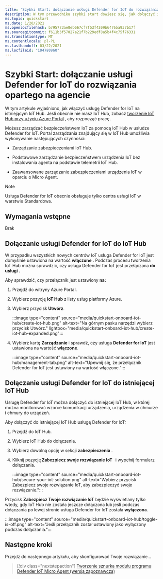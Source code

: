 ```yaml
---
title: 'Szybki Start: dołączanie usługi Defender for IoT do rozwiązania opartego na agencie'
description: W tym przewodniku szybki start dowiesz się, jak dołączyć i włączyć usługę Defender for IoT Security na platformie Azure IoT Hub.
ms.topic: quickstart
ms.date: 1/20/2021
ms.openlocfilehash: b795773ae0eb667cf7f53f4209b6476ba937b17f
ms.sourcegitcommit: f611b3f57027a21f7b229edf8a5b4f4c75f76331
ms.translationtype: MT
ms.contentlocale: pl-PL
ms.lasthandoff: 03/22/2021
ms.locfileid: "104780960"
---
```

# <a name="quickstart-onboard-defender-for-iot-to-an-agent-based-solution"></a>Szybki Start: dołączanie usługi Defender for IoT do rozwiązania opartego na agencie

W tym artykule wyjaśniono, jak włączyć usługę Defender for IoT na istniejącym IoT Hub. Jeśli obecnie nie masz IoT Hub, zobacz [tworzenie IoT Hub przy użyciu Azure Portal](../iot-hub/iot-hub-create-through-portal.md) , aby rozpocząć pracę.

Możesz zarządzać bezpieczeństwem IoT za pomocą IoT Hub w usłudze Defender for IoT. Portal zarządzania znajdujący się w IoT Hub umożliwia wykonywanie następujących czynności: 

- Zarządzanie zabezpieczeniami IoT Hub.

- Podstawowe zarządzanie bezpieczeństwem urządzenia IoT bez instalowania agenta na podstawie telemetrii IoT Hub. 

- Zaawansowane zarządzanie zabezpieczeniami urządzenia IoT w oparciu o Micro Agent.

> [!NOTE]
> Usługa Defender for IoT obecnie obsługuje tylko centra usługi IoT w warstwie Standardowa.

## <a name="prerequisites"></a>Wymagania wstępne

Brak

## <a name="onboard-defender-for-iot-to-an-iot-hub"></a>Dołączanie usługi Defender for IoT do IoT Hub

W przypadku wszystkich nowych centrów IoT usługa Defender for IoT jest domyślnie ustawiona na wartość **włączone** . Podczas procesu tworzenia IoT Hub można sprawdzić, czy usługa Defender for IoT jest przełączana **do usługi** .

Aby sprawdzić, czy przełącznik jest ustawiony **na:**

1. Przejdź do witryny Azure Portal.

1. Wybierz pozycję **IoT Hub** z listy usług platformy Azure.

1. Wybierz przycisk **Utwórz**.

    :::image type="content" source="media/quickstart-onboard-iot-hub/create-iot-hub.png" alt-text="Na górnym pasku narzędzi wybierz przycisk Utwórz." lightbox="media/quickstart-onboard-iot-hub/create-iot-hub-expanded.png":::

1. Wybierz kartę **Zarządzanie** i sprawdź, czy usługa **Defender for IoT** jest ustawiona na wartość **włączone**.

    :::image type="content" source="media/quickstart-onboard-iot-hub/management-tab.png" alt-text="Upewnij się, że przełącznik Defender for IoT jest ustawiony na wartość włączone.":::

## <a name="onboard-defender-for-iot-to-an-existing-iot-hub"></a>Dołączanie usługi Defender for IoT do istniejącej IoT Hub

Usługę Defender for IoT można dołączyć do istniejącej IoT Hub, w której można monitorować wzorce komunikacji urządzenia, urządzenia w chmurze i chmury do urządzeń.

Aby dołączyć do istniejącej IoT Hub usługę Defender for IoT:

1. Przejdź do IoT Hub. 

1. Wybierz IoT Hub do dołączenia.

1. Wybierz dowolną opcję w sekcji **zabezpieczenia** .

1. Kliknij pozycję **Zabezpiecz swoje rozwiązanie IoT**   i wypełnij formularz dołączania. 

    :::image type="content" source="media/quickstart-onboard-iot-hub/secure-your-iot-solution.png" alt-text="Wybierz przycisk Zabezpiecz swoje rozwiązanie IoT, aby zabezpieczyć swoje rozwiązanie.":::

Przycisk **Zabezpiecz Twoje rozwiązanie IoT** będzie wyświetlany tylko wtedy, gdy IoT Hub nie została jeszcze dołączona lub jeśli podczas dołączania po lewej stronie usługa Defender for IoT została **wyłączona**.

:::image type="content" source="media/quickstart-onboard-iot-hub/toggle-is-off.png" alt-text="Jeśli przełącznik został ustawiony jako wyłączony podczas dołączania.":::

## <a name="next-steps"></a>Następne kroki

Przejdź do następnego artykułu, aby skonfigurować Twoje rozwiązanie...

> [!div class="nextstepaction"]
> [Tworzenie sznurka modułu programu Defender IoT Micro Agent (wersja zapoznawcza)](quickstart-create-micro-agent-module-twin.md)
